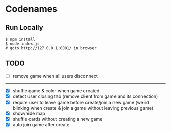 # Codenames

## Run Locally
```
$ npm install
$ node index.js
# goto http://127.0.0.1:8081/ in browser
```

## TODO
- [ ] remove game when all users disconnect

---

- [x] shuffle game & color when game created
- [x] detect user closing tab (remove client from game and its connection)
- [x] require user to leave game before create/join a new game (weird blinking when create & join a game without leaving previous game)
- [x] show/hide map
- [x] shuffle cards without creating a new game
- [x] auto join game after create
